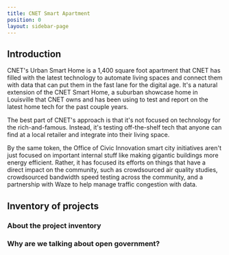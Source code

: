 ```yaml
---
title: CNET Smart Apartment
position: 0
layout: sidebar-page
---
```


## Introduction

CNET's Urban Smart Home is a 1,400 square foot apartment that CNET has filled with the latest technology to automate living spaces and connect them with data that can put them in the fast lane for the digital age. It's a natural extension of the CNET Smart Home, a suburban showcase home in Louisville that CNET owns and has been using to test and report on the latest home tech for the past couple years.

The best part of CNET's approach is that it's not focused on technology for the rich-and-famous. Instead, it's testing off-the-shelf tech that anyone can find at a local retailer and integrate into their living space.

By the same token, the Office of Civic Innovation smart city initiatives aren't just focused on important internal stuff like making gigantic buildings more energy efficient. Rather, it has focused its efforts on things that have a direct impact on the community, such as crowdsourced air quality studies, crowdsourced bandwidth speed testing across the community, and a partnership with Waze to help manage traffic congestion with data.

## Inventory of projects

### About the project inventory

### Why are we talking about open government?
